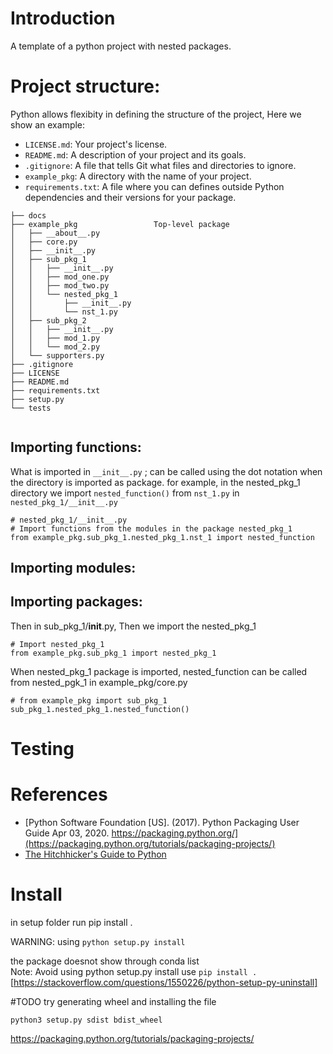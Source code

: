 # Introduction
A template of a python project with nested packages.


# Project structure:
Python allows flexibity in defining the structure of the project,
Here we show an example:
- ```LICENSE.md```: Your project's license.
- ```README.md```: A description of your project and its goals.
- ```.gitignore```: A file that tells Git what files and directories to ignore. 
- ```example_pkg```: A directory with the name of your project.
- ```requirements.txt```: A file where you can defines outside Python dependencies and their versions for your package.

```
├── docs
├── example_pkg                 Top-level package
│   ├── __about__.py
│   ├── core.py
│   ├── __init__.py
│   ├── sub_pkg_1
│   │   ├── __init__.py
│   │   ├── mod_one.py
│   │   ├── mod_two.py
│   │   └── nested_pkg_1
│   │       ├── __init__.py
│   │       └── nst_1.py
│   ├── sub_pkg_2
│   │   ├── __init__.py
│   │   ├── mod_1.py
│   │   └── mod_2.py
│   └── supporters.py
├── .gitignore                  
├── LICENSE
├── README.md
├── requirements.txt
├── setup.py
└── tests


```
## Importing functions:

What is imported in ```__init__.py``` ; can be called using the dot notation when the directory is imported as
package.
for example, in the nested_pkg_1 directory we import ```nested_function()``` from ```nst_1.py```
in ```nested_pkg_1/__init__.py```
```
# nested_pkg_1/__init__.py
# Import functions from the modules in the package nested_pkg_1
from example_pkg.sub_pkg_1.nested_pkg_1.nst_1 import nested_function
```

## Importing modules:

## Importing packages:
Then in sub_pkg_1/__init__.py, Then we import the nested_pkg_1  
```
# Import nested_pkg_1
from example_pkg.sub_pkg_1 import nested_pkg_1
```


When nested_pkg_1 package is imported, nested_function can be called from nested_pgk_1
in example_pkg/core.py
```
# from example_pkg import sub_pkg_1
sub_pkg_1.nested_pkg_1.nested_function()
```

# Testing


# References
- [Python Software Foundation [US]. (2017). Python Packaging User Guide Apr 03, 2020. https://packaging.python.org/](https://packaging.python.org/tutorials/packaging-projects/)
- [The Hitchhicker's Guide to Python](https://docs.python-guide.org/writing/structure/)


# Install
in setup folder run
pip install .

WARNING: using 
```python setup.py install```

the package doesnot show through conda list  
Note: Avoid using python setup.py install use ```pip install .```  
[https://stackoverflow.com/questions/1550226/python-setup-py-uninstall]  

#TODO
try generating wheel and installing the file
```
python3 setup.py sdist bdist_wheel
```
https://packaging.python.org/tutorials/packaging-projects/

